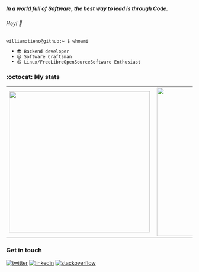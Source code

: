 ##### In a world full of Software, the best way to lead is through Code.
###### Hey! 👋

```cli
williamotieno@github:~ $ whoami

  • 😎 Backend developer
  • 😃 Software Craftsman
  • 😆 Linux/FreeLibreOpenSourceSoftware Enthusiast
```

### :octocat: My stats
  <table>
  <tr>
      <td><img width="380px" align="left" src="https://github-readme-stats.vercel.app/api?username=williamotieno&show_icons=true"/></td>
      <td><img width="400px" align="left" src="https://github-readme-stats.vercel.app/api/top-langs/?username=williamotieno&hide=css&layout=compact"/></td>      
  </tr>   
</table>

### Get in touch
<p>
  <a href="https://twitter.com/William__Otieno"><img src="https://img.icons8.com/color/50/000000/twitter-squared.png" alt="twitter"/></a>
  <a href="https://www.linkedin.com/in/williamotieno"><img src="https://img.icons8.com/color/50/000000/linkedin.png" alt="linkedin"/></a>
  <a href="https://stackoverflow.com/users/14775881/william-otieno"><img src="https://img.icons8.com/color/50/000000/stackoverflow.png" alt="stackoverflow"/></a>
<p>
